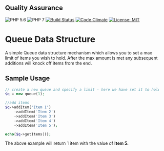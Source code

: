 ## Quality Assurance

![PHP 5.6](https://img.shields.io/badge/PHP-5.6-blue.svg)
![PHP 7](https://img.shields.io/badge/PHP-7-blue.svg)
[![Build Status](https://travis-ci.org/vbpupil/queue.svg?branch=master)](https://travis-ci.org/vbpupil/queue)
[![Code Climate](https://codeclimate.com/github/vbpupil/queue/badges/gpa.svg)](https://codeclimate.com/github/vbpupil/queue)
[![License: MIT](https://img.shields.io/badge/License-MIT-green.svg)](https://opensource.org/licenses/MIT)


# Queue Data Structure

A simple Queue data structure mechanism which allows you to set a max limit of items
you wish to hold. After the max amount is met any subsequent additions will knock off
items from the end.

## Sample Usage

```php
// create a new queue and specify a limit - here we have set it to hold 1 item.
$q = new queue(1);

//add items
$q->addItem('Item 1')
    ->addItem('Item 2')
    ->addItem('Item 3')
    ->addItem('Item 4')
    ->addItem('Item 5');

echo($q->getItems());
```

The above example will return 1 item with the value of **Item 5**.